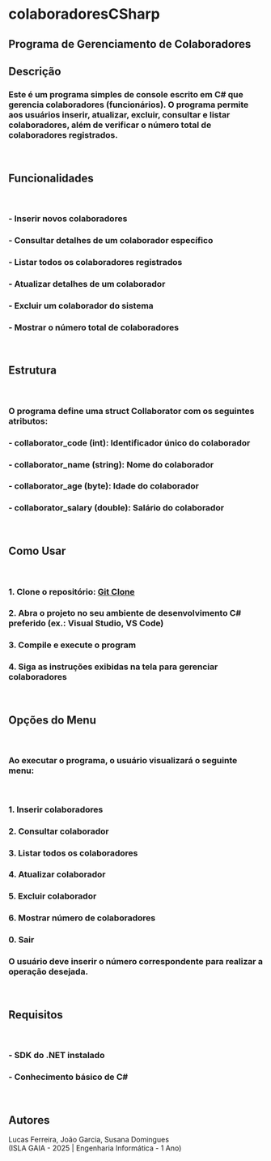 <h1>colaboradoresCSharp</h1>

<h2>Programa de Gerenciamento de Colaboradores</h2>

<h2>Descrição</h2>
<h3>Este é um programa simples de console escrito em C# que gerencia colaboradores (funcionários). O programa permite aos usuários inserir, atualizar, excluir, consultar e listar colaboradores, além de verificar o número total de colaboradores registrados.</h3><br>

<h2>Funcionalidades</h2><br>
<h3>- Inserir novos colaboradores</h3>
<h3>- Consultar detalhes de um colaborador específico</h3>
<h3>- Listar todos os colaboradores registrados</h3>
<h3>- Atualizar detalhes de um colaborador</h3>
<h3>- Excluir um colaborador do sistema</h3>
<h3>- Mostrar o número total de colaboradores</h3><br>

<h2>Estrutura</h2><br>
<h3>O programa define uma struct Collaborator com os seguintes atributos:</h3>
<h3>- collaborator_code (int): Identificador único do colaborador</h3>
<h3>- collaborator_name (string): Nome do colaborador</h3>
<h3>- collaborator_age (byte): Idade do colaborador</h3>
<h3>- collaborator_salary (double): Salário do colaborador</h3><br>

<h2>Como Usar</h2><br>
<h3>1. Clone o repositório: <a href="https://github.com/seuusuario/gerenciamento-colaboradores.git">Git Clone</a></h3> 
<h3>2. Abra o projeto no seu ambiente de desenvolvimento C# preferido (ex.: Visual Studio, VS Code)</h3>
<h3>3. Compile e execute o program</h3>
<h3>4. Siga as instruções exibidas na tela para gerenciar colaboradores</h3><br>

<h2>Opções do Menu</h2><br>
<h3>Ao executar o programa, o usuário visualizará o seguinte menu:</h3><br> 

<h3>1. Inserir colaboradores</h3>
<h3>2. Consultar colaborador</h3> 
<h3>3. Listar todos os colaboradores</h3> 
<h3>4. Atualizar colaborador</h3>
<h3>5. Excluir colaborador</h3> 
<h3>6. Mostrar número de colaboradores</h3>
<h3>0. Sair</h3>

<h3>O usuário deve inserir o número correspondente para realizar a operação desejada.</h3><br>

<h2>Requisitos</h2><br>
<h3>- SDK do .NET instalado</h3> 
<h3>- Conhecimento básico de C#</h3><br>


<h2>Autores</h2>
Lucas Ferreira, João Garcia, Susana Domingues<br>
(ISLA GAIA - 2025 | Engenharia Informática - 1 Ano)

